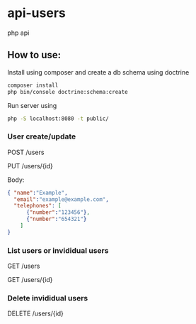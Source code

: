 # api-users
php api

## How to use:

Install using composer and create a db schema using doctrine

```bash
composer install
php bin/console doctrine:schema:create
```

Run server using

```bash
php -S localhost:8080 -t public/
```

### User create/update
POST /users

PUT /users/{id}

Body:
```json
{ "name":"Example", 
  "email":"example@example.com", 
  "telephones": [
      {"number":"123456"}, 
      {"number":"654321"}
    ] 
} 
```

### List users or invididual users
GET /users

GET /users/{id}


### Delete invididual users
DELETE /users/{id}

